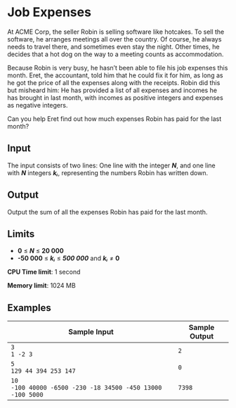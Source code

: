# Job Expenses

At ACME Corp, the seller Robin is selling software like hotcakes. To sell the software, he arranges meetings all over the country. Of course, he always needs to travel there, and sometimes even stay the night. Other times, he decides that a hot dog on the way to a meeting counts as accommodation.

Because Robin is very busy, he hasn’t been able to file his job expenses this month. Eret, the accountant, told him that he could fix it for him, as long as he got the price of all the expenses along with the receipts. Robin did this but misheard him: He has provided a list of all expenses and incomes he has brought in last month, with incomes as positive integers and expenses as negative integers.

Can you help Eret find out how much expenses Robin has paid for the last month?

## Input

The input consists of two lines: One line with the integer _**N**_, and one line with _**N**_ integers _**kᵢ**_, representing the numbers Robin has written down.

## Output

Output the sum of all the expenses Robin has paid for the last month.

## Limits

* **0** ≤ _**N**_ ≤ **20 000**
* **-50 000** ≤ _**kᵢ**_ ≤ _**500 000**_ and _**kᵢ**_ ≠ **0**

**CPU Time limit**: 1 second

**Memory limit**: 1024 MB

## Examples

Sample Input | Sample Output
-|-
`3`<br>`1 -2 3` | `2`
`5`<br>`129 44 394 253 147` | `0`
`10`<br>`-100 40000 -6500 -230 -18 34500 -450 13000 -100 5000` | `7398`